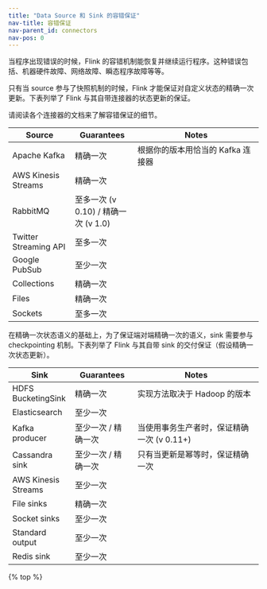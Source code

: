 ```yaml
---
title: "Data Source 和 Sink 的容错保证"
nav-title: 容错保证
nav-parent_id: connectors
nav-pos: 0
---
```

<!--
Licensed to the Apache Software Foundation (ASF) under one
or more contributor license agreements.  See the NOTICE file
distributed with this work for additional information
regarding copyright ownership.  The ASF licenses this file
to you under the Apache License, Version 2.0 (the
"License"); you may not use this file except in compliance
with the License.  You may obtain a copy of the License at

  http://www.apache.org/licenses/LICENSE-2.0

Unless required by applicable law or agreed to in writing,
software distributed under the License is distributed on an
"AS IS" BASIS, WITHOUT WARRANTIES OR CONDITIONS OF ANY
KIND, either express or implied.  See the License for the
specific language governing permissions and limitations
under the License.
-->

当程序出现错误的时候，Flink 的容错机制能恢复并继续运行程序。这种错误包括、机器硬件故障、网络故障、瞬态程序故障等等。

只有当 source 参与了快照机制的时候，Flink 才能保证对自定义状态的精确一次更新。下表列举了 Flink 与其自带连接器的状态更新的保证。

请阅读各个连接器的文档来了解容错保证的细节。

<table class="table table-bordered">
  <thead>
    <tr>
      <th class="text-left" style="width: 25%">Source</th>
      <th class="text-left" style="width: 25%">Guarantees</th>
      <th class="text-left">Notes</th>
    </tr>
   </thead>
   <tbody>
        <tr>
            <td>Apache Kafka</td>
            <td>精确一次</td>
            <td>根据你的版本用恰当的 Kafka 连接器</td>
        </tr>
        <tr>
            <td>AWS Kinesis Streams</td>
            <td>精确一次</td>
            <td></td>
        </tr>
        <tr>
            <td>RabbitMQ</td>
            <td>至多一次 (v 0.10) / 精确一次 (v 1.0) </td>
            <td></td>
        </tr>
        <tr>
            <td>Twitter Streaming API</td>
            <td>至多一次</td>
            <td></td>
        </tr>
        <tr>
            <td>Google PubSub</td>
            <td>至少一次</td>
            <td></td>
        </tr>
        <tr>
            <td>Collections</td>
            <td>精确一次</td>
            <td></td>
        </tr>
        <tr>
            <td>Files</td>
            <td>精确一次</td>
            <td></td>
        </tr>
        <tr>
            <td>Sockets</td>
            <td>至多一次</td>
            <td></td>
        </tr>
  </tbody>
</table>

在精确一次状态语义的基础上，为了保证端对端精确一次的语义，sink 需要参与 checkpointing 机制。下表列举了 Flink 与其自带 sink 的交付保证（假设精确一次状态更新）。

<table class="table table-bordered">
  <thead>
    <tr>
      <th class="text-left" style="width: 25%">Sink</th>
      <th class="text-left" style="width: 25%">Guarantees</th>
      <th class="text-left">Notes</th>
    </tr>
  </thead>
  <tbody>
    <tr>
        <td>HDFS BucketingSink</td>
        <td>精确一次</td>
        <td>实现方法取决于 Hadoop 的版本</td>
    </tr>
    <tr>
        <td>Elasticsearch</td>
        <td>至少一次</td>
        <td></td>
    </tr>
    <tr>
        <td>Kafka producer</td>
        <td>至少一次 / 精确一次</td>
        <td>当使用事务生产者时，保证精确一次 (v 0.11+)</td>
    </tr>
    <tr>
        <td>Cassandra sink</td>
        <td>至少一次 / 精确一次</td>
        <td>只有当更新是幂等时，保证精确一次</td>
    </tr>
    <tr>
        <td>AWS Kinesis Streams</td>
        <td>至少一次</td>
        <td></td>
    </tr>
    <tr>
        <td>File sinks</td>
        <td>精确一次</td>
        <td></td>
    </tr>
    <tr>
        <td>Socket sinks</td>
        <td>至少一次</td>
        <td></td>
    </tr>
    <tr>
        <td>Standard output</td>
        <td>至少一次</td>
        <td></td>
    </tr>
    <tr>
        <td>Redis sink</td>
        <td>至少一次</td>
        <td></td>
    </tr>
  </tbody>
</table>

{% top %}
